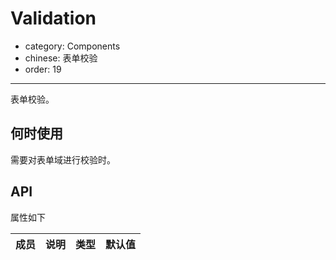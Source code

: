 # Validation

- category: Components
- chinese: 表单校验
- order: 19

---

表单校验。

## 何时使用

需要对表单域进行校验时。

## API

属性如下

| 成员        | 说明           | 类型               | 默认值       |
|-------------|----------------|--------------------|--------------|


